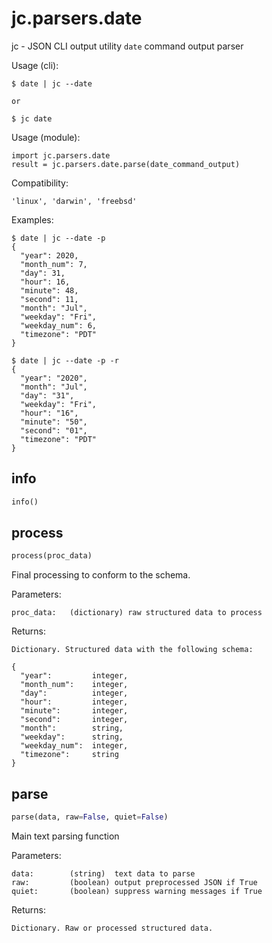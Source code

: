 
# jc.parsers.date
jc - JSON CLI output utility `date` command output parser

Usage (cli):

    $ date | jc --date

    or

    $ jc date

Usage (module):

    import jc.parsers.date
    result = jc.parsers.date.parse(date_command_output)

Compatibility:

    'linux', 'darwin', 'freebsd'

Examples:

    $ date | jc --date -p
    {
      "year": 2020,
      "month_num": 7,
      "day": 31,
      "hour": 16,
      "minute": 48,
      "second": 11,
      "month": "Jul",
      "weekday": "Fri",
      "weekday_num": 6,
      "timezone": "PDT"
    }

    $ date | jc --date -p -r
    {
      "year": "2020",
      "month": "Jul",
      "day": "31",
      "weekday": "Fri",
      "hour": "16",
      "minute": "50",
      "second": "01",
      "timezone": "PDT"
    }


## info
```python
info()
```


## process
```python
process(proc_data)
```

Final processing to conform to the schema.

Parameters:

    proc_data:   (dictionary) raw structured data to process

Returns:

    Dictionary. Structured data with the following schema:

    {
      "year":         integer,
      "month_num":    integer,
      "day":          integer,
      "hour":         integer,
      "minute":       integer,
      "second":       integer,
      "month":        string,
      "weekday":      string,
      "weekday_num":  integer,
      "timezone":     string
    }


## parse
```python
parse(data, raw=False, quiet=False)
```

Main text parsing function

Parameters:

    data:        (string)  text data to parse
    raw:         (boolean) output preprocessed JSON if True
    quiet:       (boolean) suppress warning messages if True

Returns:

    Dictionary. Raw or processed structured data.


